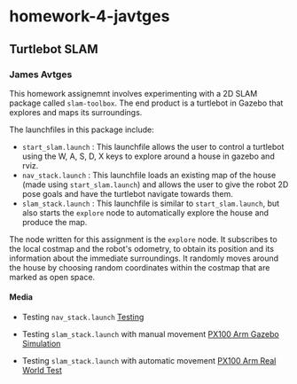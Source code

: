 # homework-4-javtges
## Turtlebot SLAM
### James Avtges


This homework assignemnt involves experimenting with a 2D SLAM package called `slam-toolbox`. The end product is a turtlebot in Gazebo that explores and maps its surroundings.

The launchfiles in this package include:

- `start_slam.launch` : This launchfile allows the user to control a turtlebot using the W, A, S, D, X keys to explore around a house in gazebo and rviz.
- `nav_stack.launch` : This launchfile loads an existing map of the house (made using `start_slam.launch`) and allows the user to give the robot 2D pose goals and have the turtlebot navigate towards them.
- `slam_stack.launch` : This launchfile is similar to `start_slam.launch`, but also starts the `explore` node to automatically explore the house and produce the map.

The node written for this assignment is the `explore` node. It subscribes to the local costmap and the robot's odometry, to obtain its position and its information about the immediate surroundings. It randomly moves around the house by choosing random coordinates within the costmap that are marked as open space.

#### Media


- Testing `nav_stack.launch`
[Testing ](https://www.youtube.com/watch?v=1RVTJSY-gHs&ab_channel=James)

- Testing `slam_stack.launch` with manual movement
[PX100 Arm Gazebo Simulation](https://youtu.be/Weg_5HM9_M4)

- Testing `slam_stack.launch` with automatic movement
[PX100 Arm Real World Test](https://youtu.be/2_Pk6dL4WFc)
